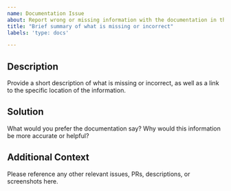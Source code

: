```yaml
---
name: Documentation Issue
about: Report wrong or missing information with the documentation in the repo.
title: "Brief summary of what is missing or incorrect"
labels: 'type: docs'

---
```


<!--

Thanks for stopping by to let us know something could be better!

**PLEASE READ**: If you have a support contract with Google, please create an 
issue in the [support console](https://cloud.google.com/support/) instead of 
filing on GitHub. This will ensure a timely response.

Please run down the following list and make sure you've tried the usual "quick fixes":

  - Search the issues already opened: https://github.com/GoogleCloudPlatform/cloudsql-proxy/issues
  - Check for answers on StackOverflow: https://stackoverflow.com/questions/tagged/google-cloud-sql

If you are still having issues, please include as much information as possible:

--> 
## Description
Provide a short description of what is missing or incorrect, as well as a link to the specific location of the information. 

## Solution
What would you prefer the documentation say? Why would this information be more accurate or helpful? 

## Additional Context
Please reference any other relevant issues, PRs, descriptions, or screenshots here.

